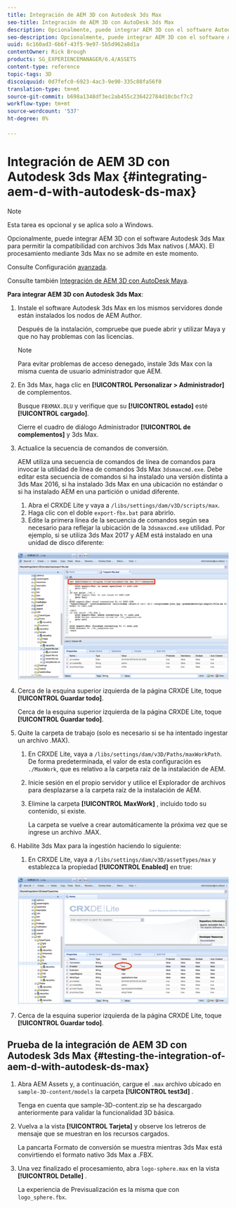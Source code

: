```yaml
---
title: Integración de AEM 3D con Autodesk 3ds Max
seo-title: Integración de AEM 3D con AutoDesk 3ds Max
description: Opcionalmente, puede integrar AEM 3D con el software Autodesk 3ds Max para permitir la compatibilidad con archivos 3ds Max nativos (.MAX). El procesamiento mediante 3ds Max no se admite en este momento.
seo-description: Opcionalmente, puede integrar AEM 3D con el software Autodesk 3ds Max para permitir la compatibilidad con archivos 3ds Max nativos (.MAX). El procesamiento mediante 3ds Max no se admite en este momento.
uuid: 6c160ad3-6b6f-43f5-9e97-5b5d962a8d1a
contentOwner: Rick Brough
products: SG_EXPERIENCEMANAGER/6.4/ASSETS
content-type: reference
topic-tags: 3D
discoiquuid: 0d7fefc0-6923-4ac3-9e90-335c08fa56f0
translation-type: tm+mt
source-git-commit: b698a1348df3ec2ab455c236422784d10cbcf7c2
workflow-type: tm+mt
source-wordcount: '537'
ht-degree: 0%

---
```



# Integración de AEM 3D con Autodesk 3ds Max {#integrating-aem-d-with-autodesk-ds-max}

>[!NOTE]
>
>Esta tarea es opcional y se aplica solo a Windows.

Opcionalmente, puede integrar AEM 3D con el software Autodesk 3ds Max para permitir la compatibilidad con archivos 3ds Max nativos (.MAX). El procesamiento mediante 3ds Max no se admite en este momento.

Consulte Configuración [avanzada](advanced-config-3d.md).

Consulte también [Integración de AEM 3D con AutoDesk Maya](integrate-maya-with-3d.md).

**Para integrar AEM 3D con Autodesk 3ds Max**:

1. Instale el software Autodesk 3ds Max en los mismos servidores donde están instalados los nodos de AEM Author.

   Después de la instalación, compruebe que puede abrir y utilizar Maya y que no hay problemas con las licencias.

   >[!NOTE]
   >
   >Para evitar problemas de acceso denegado, instale 3ds Max con la misma cuenta de usuario administrador que AEM.

1. En 3ds Max, haga clic en **[!UICONTROL Personalizar > Administrador]** de complementos.

   Busque `FBXMAX.DLU` y verifique que su **[!UICONTROL estado]** esté **[!UICONTROL cargado]**.

   Cierre el cuadro de diálogo Administrador **[!UICONTROL de complementos]** y 3ds Max.

1. Actualice la secuencia de comandos de conversión.

   AEM utiliza una secuencia de comandos de línea de comandos para invocar la utilidad de línea de comandos 3ds Max `3dsmaxcmd.exe`. Debe editar esta secuencia de comandos si ha instalado una versión distinta a 3ds Max 2016, si ha instalado 3ds Max en una ubicación no estándar o si ha instalado AEM en una partición o unidad diferente.

   1. Abra el CRXDE Lite y vaya a `/libs/settings/dam/v3D/scripts/max`.
   1. Haga clic con el doble `export-fbx.bat` para abrirlo.
   1. Edite la primera línea de la secuencia de comandos según sea necesario para reflejar la ubicación de la `3dsmaxcmd.exe` utilidad. Por ejemplo, si se utiliza 3ds Max 2017 y AEM está instalado en una unidad de disco diferente:

   ![image2018-6-22_13-35-8](assets/image2018-6-22_13-35-8.png)

1. Cerca de la esquina superior izquierda de la página CRXDE Lite, toque **[!UICONTROL Guardar todo]**.

   Cerca de la esquina superior izquierda de la página CRXDE Lite, toque **[!UICONTROL Guardar todo]**.

1. Quite la carpeta de trabajo (solo es necesario si se ha intentado ingestar un archivo .MAX).

   1. En CRXDE Lite, vaya a `/libs/settings/dam/v3D/Paths/maxWorkPath`. De forma predeterminada, el valor de esta configuración es `./MaxWork`, que es relativo a la carpeta raíz de la instalación de AEM.
   1. Inicie sesión en el propio servidor y utilice el Explorador de archivos para desplazarse a la carpeta raíz de la instalación de AEM.
   1. Elimine la carpeta **[!UICONTROL MaxWork]** , incluido todo su contenido, si existe.

      La carpeta se vuelve a crear automáticamente la próxima vez que se ingrese un archivo .MAX.

1. Habilite 3ds Max para la ingestión haciendo lo siguiente:

   1. En CRXDE Lite, vaya a `/libs/settings/dam/v3D/assetTypes/max` y establezca la propiedad **[!UICONTROL Enabled]** en true:

   ![image2018-6-22_13-50-50](assets/image2018-6-22_13-50-50.png)

1. Cerca de la esquina superior izquierda de la página CRXDE Lite, toque **[!UICONTROL Guardar todo]**.

## Prueba de la integración de AEM 3D con Autodesk 3ds Max {#testing-the-integration-of-aem-d-with-autodesk-ds-max}

1. Abra AEM Assets y, a continuación, cargue el `.max` archivo ubicado en `sample-3D-content/models` la carpeta **[!UICONTROL test3d]** .

   Tenga en cuenta que sample-3D-content.zip se ha descargado anteriormente para validar la funcionalidad 3D básica.

1. Vuelva a la vista **[!UICONTROL Tarjeta]** y observe los letreros de mensaje que se muestran en los recursos cargados.

   La pancarta Formato de conversión se muestra mientras 3ds Max está convirtiendo el formato nativo 3ds Max a .FBX.

1. Una vez finalizado el procesamiento, abra `logo-sphere.max` en la vista **[!UICONTROL Detalle]** .

   La experiencia de Previsualización es la misma que con `logo_sphere.fbx`.

